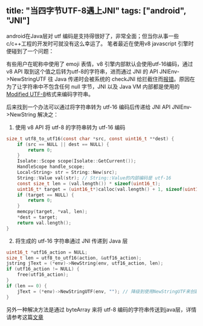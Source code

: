 title: "当四字节UTF-8遇上JNI"
tags: ["android", "JNI"]
---

android在Java层对 utf 编码是支持得很好了，非常全面；但当你从事一些c/c++工程的开发时可就没有这么幸运了。
笔者最近在使用v8 javascript 引擎时便碰到了一个问题：

有些用户在昵称中使用了 emoji 表情，v8 引擎内部默认会使用utf-16编码，通过 v8 API 取到这个值之后转为utf-8的字符串，进而通过 JNI 的 API JNIEnv->NewStringUTF 往 Java 传递时会被系统的 checkJNI 给拦截住而[报错](https://code.google.com/p/android/issues/detail?id=81341)。原因在为了让字符串中不包含任何 null 字节，JNI 以及 Java VM 内部都是使用的[Modified UTF-8](http://docs.oracle.com/javase/7/docs/technotes/guides/jni/spec/types.html)格式来编码字符串。

后来找到一个办法可以通过将字符串转为 utf-16 编码后传递给 JNI API JNIEnv->NewString 解决之：

1. 使用 v8 API 将 utf-8 的字符串转为 utf-16 编码
```c
size_t utf8_to_utf16(const char *src, const uint16_t **dest) {
    if (src == NULL || dest == NULL) {
        return 0;
    }
    Isolate::Scope scope(Isolate::GetCurrent());
    HandleScope handle_scope;
    Local<String> str = String::New(src);
    String::Value val(str); // String::Value的内部编码是 utf-16
    const size_t len = (val.length()) * sizeof(uint16_t);
    uint16_t* target = (uint16_t*)calloc(val.length() + 1, sizeof(uint16_t));
    if (target == NULL) {
        return 0;
    }
    memcpy(target, *val, len);
    *dest = target;
    return val.length();
}
```

2. 将生成的 utf-16 字符串通过 JNI 传递到 Java 层
```c
uint16_t *utf16_action = NULL;
size_t len = utf8_to_utf16(action, &utf16_action);
jstring jText = (*env)->NewString(env, utf16_action, len);
if (utf16_action != NULL) {
    free(utf16_action);
}
if (len == 0) {
    jText = (*env)->NewStringUTF(env, ""); // 降级到使用NewStringUTF来创建一个""字符串
}
```

另外一种解决方法是通过 byteArray 来将 utf-8 编码的字符串传送到java层，详情请参考这篇[文章](http://banachowski.com/deprogramming/2012/02/working-around-jni-utf-8-strings/)
